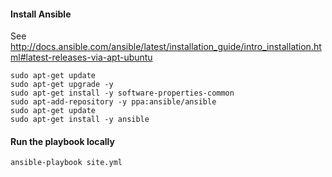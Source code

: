 
#### Install Ansible

See http://docs.ansible.com/ansible/latest/installation_guide/intro_installation.html#latest-releases-via-apt-ubuntu

```
sudo apt-get update
sudo apt-get upgrade -y
sudo apt-get install -y software-properties-common
sudo apt-add-repository -y ppa:ansible/ansible
sudo apt-get update
sudo apt-get install -y ansible
```

#### Run the playbook locally

```
ansible-playbook site.yml
```
